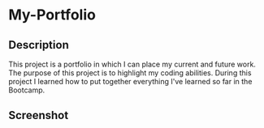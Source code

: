 # My-Portfolio

## Description

This project is a portfolio in which I can place my current and future work. 
The purpose of this project is to highlight my coding abilities. 
During this project I learned how to put together everything I've learned so far in the Bootcamp.

## Screenshot

